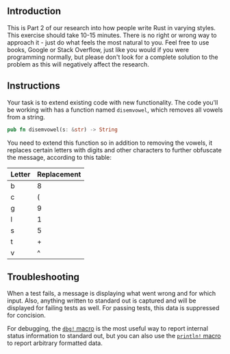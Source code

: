 ## Introduction

This is Part 2 of our research into how people write Rust in varying styles. This exercise should take 10-15 minutes. There is no right or wrong way to approach it - just do what feels the most natural to you. Feel free to use books, Google or Stack Overflow, just like you would if you were programming normally, but please don't look for a complete solution to the problem as this will negatively affect the research.

## Instructions

Your task is to extend existing code with new functionality. The code you'll be working with has a function named `disemvowel`, which removes all vowels from a string.

```rust
pub fn disemvowel(s: &str) -> String
```

You need to extend this function so in addition to removing the vowels, it replaces certain letters with digits and other characters to further obfuscate the message, according to this table:

Letter | Replacement
--- | --- 
b | 8
c | (
g | 9
l | 1
s | 5
t | +
v | ^

## Troubleshooting

When a test fails, a message is displaying what went wrong and for which input. Also, anything written to standard out is captured and will be displayed for failing tests as well. For passing tests, this data is suppressed for concision.

For debugging, the [`dbg!` macro](https://doc.rust-lang.org/std/macro.dbg.html) is the most useful way to report internal status information to standard out, but you can also use the [`println!` macro](https://doc.rust-lang.org/std/macro.println.html) to report arbitrary formatted data.
